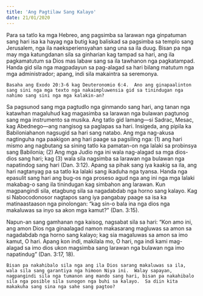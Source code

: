 ```yaml
---
title: 'Ang Pagtilaw Sang Kalayo'
date: 21/01/2020
---
```


Para sa tatlo ka mga Hebreo, ang pagsimba sa larawan nga ginpatuman sang hari isa ka hayag nga butig kag baliskad sa pagsimba sa templo sang Jerusalem, nga ila naeksperiensyahan sang una sa ila duug.  Bisan pa nga may mga katungdanan sila sa ginharian kag tampad sa hari, ang ila pagkamatutum sa Dios mas labaw sang sa ila tawhanon nga pagkatampad.  Handa gid sila nga magpadayun sa pag-alagad sa hari bilang matutum nga mga administrador; apang, indi sila makaintra sa seremonya.

`Basaha ang Exodo 20:3-6 kag Deuteronomio 6:4.  Ano ang ginapaalinton sang sini nga mga texto nga nakaimpluwensia gid sa tinindugan nga nahimo sang sini nga mga kalakin-an?`

Sa pagsunod sang mga pagtudlo nga ginmando sang hari, ang tanan nga katawhan magaluhud kag magasimba sa larawan nga bulawan pagtunog sang mga instrumento sa musika.  Ang tatlo gid lamang—si Sadrac, Mesac, kag Abednego—ang nangisog sa paglapas sa hari.  Insigeda, ang pipila ka Babiloniahanon nagsugid sa hari sang natabo.  Ang mga nag-akusa nagtinguha nga paakigon ang hari paage sa pagsiling nga: (1) ang hari mismo ang nagbutang sa sining tatlo ka pamatan-on nga lalaki sa probinsya sang Babilonia;  (2) Ang mga Judio nga ini wala nag-alagad sa mga dios-dios sang hari; kag (3) wala sila nagsimba sa larawan nga bulawan nga napatindog sang hari (Dan. 3:12).  Apang sa pihak sang iya kaakig sa ila, ang hari nagtanyag pa sa tatlo ka lalaki sang ikaduha nga tyansa.  Handa nga epasulit sang hari ang bug-os nga proseso agud nga ang ini nga mga lalaki makabag-o sang ila tinindugan kag simbahon ang larawan.  Kun magpangindi sila, etagbung sila sa nagadabdab nga horno sang kalayo.  Kag si Nabocodonosor nagtapos sang iya pangabay paage sa isa ka matinaastaason nga pinolongan: “kag sin-o bala ina nga dios nga makaluwas sa inyo sa akon mga kamut?” (Dan. 3:15). 

Napun-an sang gamhanan nga kaisog, nagsabat sila sa hari:  “Kon amo ini, ang amon Dios nga ginaalagad namon makasarang magluwas sa amon sa nagadabdab nga horno sang kalayo; kag sia magaluwas sa amon sa imo kamut, O hari.  Apang kon indi, makilala mo, O hari, nga indi kami mag-alagad sa imo dios ukon magsimba sang larawan nga bulawan nga imo napatindug” (Dan. 3:17, 18).

`Bisan pa nakahibalo sila nga ang ila Dios sarang makaluwas sa ila, wala sila sang garantiya nga himoon Niya ini.  Walay sapayan, nagpangindi sila nga tumanon ang mando sang hari, bisan pa nakahibalo sila nga posible sila sunogon nga buhi sa kalayo.  Sa diin kita makakuha sang sina nga sahe sang pagtoo?`